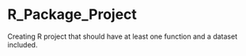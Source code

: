 # R_Package_Project
Creating R project that should have at least one function and a dataset included.
